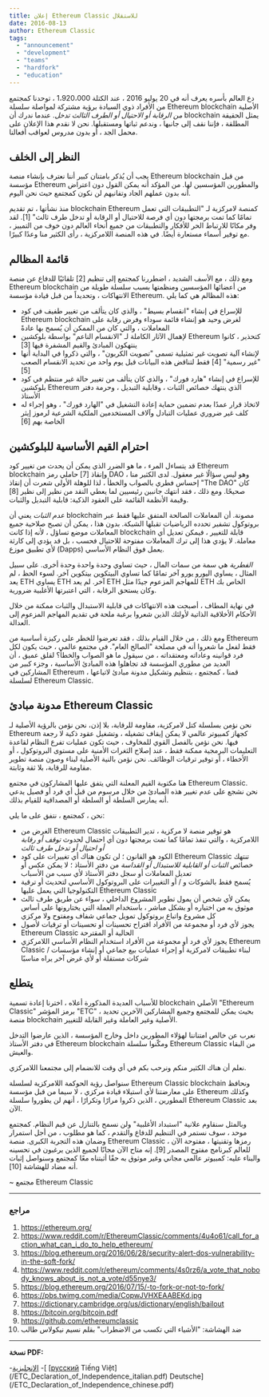 ```yaml
---
title: إعلان Ethereum Classic للاستقلال
date: 2016-08-13
author: Ethereum Classic
tags:
  - "announcement"
  - "development"
  - "teams"
  - "hardfork"
  - "education"
---
```


دع العالم بأسره يعرف أنه في 20 يوليو 2016 ، عند الكتلة 1،920،000 ، توحدنا كمجتمع من الأفراد ذوي السيادة برؤية مشتركة لمواصلة سلسلة Ethereum blockchain الأصلية *من الرقابة أو الاحتيال أو الطرف الثالث تدخل*. عندما ندرك أن blockchain يمثل الحقيقة المطلقة ، فإننا نقف إلى جانبها ، وندعم ثباتها ومستقبلها. نحن لا نقدم هذا الإعلان على محمل الجد ، أو بدون مدروس لعواقب أفعالنا.

## النظر إلى الخلف

يجب أن يُذكر بامتنان كبير أننا نعترف بإنشاء منصة Ethereum blockchain من قبل مؤسسة Ethereum والمطورين المؤسسين لها. من المؤكد أنه يمكن القول دون اعتراض أنه بدون عملهم الجاد وتفانيهم لن نكون كمجتمع حيث نحن اليوم.

منذ نشأتها ، تم تقديم blockchain Ethereum كمنصة لامركزية لـ "التطبيقات التي تعمل تمامًا كما تمت برمجتها دون أي فرصة للاحتيال أو الرقابة أو تدخل طرف ثالث" [1]. لقد وفر مكانًا للارتباط الحر للأفكار والتطبيقات من جميع أنحاء العالم دون خوف من التمييز ، مع توفير أسماء مستعارة أيضًا. في هذه المنصة اللامركزية ، رأى الكثير منا وعدًا كبيرًا.

## قائمة المظالم

ومع ذلك ، مع الأسف الشديد ، اضطررنا كمجتمع إلى تنظيم [2] تلقائيًا للدفاع عن منصة Ethereum blockchain من أعضائها المؤسسين ومنظمتها بسبب سلسلة طويلة من الانتهاكات ، وتحديداً من قبل قيادة مؤسسة Ethereum. هذه المظالم هي كما يلي:

- للإسراع في إنشاء "انقسام بسيط" ، والذي كان يتألف من تغيير طفيف في كود Ethereum blockchain لغرض وحيد هو إنشاء قائمة سوداء وفرض رقابة على المعاملات ، والتي كان من الممكن أن يُسمح بها عادةً
- لإهمال الآثار الكاملة لـ "الانقسام الناعم" بواسطة بلوكشين Ethereum كتحذير ، كانوا ينتهكون المبادئ والقيم المشفرة فيها [3]
- لإنشاء آلية تصويت غير تمثيلية تسمى "تصويت الكربون" ، والتي ذكروا في البداية أنها "غير رسمية" [4] فقط لتناقض هذه البيانات قبل يوم واحد من تحديد الانقسام الصعب [5]
- للإسراع في إنشاء "هارد فورك" ، والذي كان يتألف من تغيير حالة غير منتظم في كود بلوكشين Ethereum الذي ينتهك خصائص الثبات ، وقابلية التبديل ، وحرمة دفتر الأستاذ
- لاتخاذ قرار عمدًا بعدم تضمين حماية إعادة التشغيل في "الهارد فورك" ، وهو إجراء له كلف غير ضروري عمليات التبادل وآلاف المستخدمين الملكية الشرعية لرموز إيثر الخاصة بهم [6]

## احترام القيم الأساسية للبلوكشين

قد يتساءل المرء ، ما هو الضرر الذي يمكن أن يحدث من تغيير كود Ethereum blockchain وإنقاذ [7] حاملي رمز DAO ، وهو ليس سؤالًا غير معقول. لدى الكثير منا إحساس فطري بالصواب والخطأ ، لذا للوهلة الأولى شعرت أن إنقاذ "The DAO" كان صحيحًا. ومع ذلك ، فقد انتهك جانبين رئيسيين لما يعطي النقد من نظير إلى نظير [8] وقيمة الأنظمة القائمة على العقود الذكية: قابلية التبديل والثبات.

*عدم الثبات* يعني أن blockchain مصونة. أن المعاملات الصالحة المتفق عليها فقط عبر بروتوكول تشفير تحدده الرياضيات تقبلها الشبكة. بدون هذا ، يمكن أن تصبح صلاحية جميع المعاملات موضع تساؤل ، لأنه إذا كانت blockchain قابلة للتغيير ، فيمكن تعديل أي معاملة. لا يؤدي هذا إلى ترك المعاملات مفتوحة للاحتيال فحسب ، بل قد يؤدي إلى كارثة لأي تطبيق موزع (Dapps) يعمل فوق النظام الأساسي.

*الفطرية* هي سمة من سمات المال ، حيث تساوي وحدة واحدة وحدة أخرى. على سبيل المثال ، يساوي اليورو يورو آخر تمامًا كما تساوي البيتكوين بيتكوين آخر. لسوء الحظ ، لم يعد ETH يساوي ETH آخر. لم يعد ETH للمهاجم المزعوم جيدًا مثل ETH الخاص بك وكان يستحق الرقابة ، التي اعتبرتها الأغلبية ضرورية.

في نهاية المطاف ، أصبحت هذه الانتهاكات في قابلية الاستبدال والثبات ممكنة من خلال الأحكام الأخلاقية الذاتية لأولئك الذين شعروا برغبة ملحة في تقديم المهاجم المزعوم إلى العدالة.

ومع ذلك ، من خلال القيام بذلك ، فقد تعرضوا للخطر على ركيزة أساسية من Ethereum فقط لفعل ما شعروا أنه في مصلحة "الصالح العام". في مجتمع عالمي ، حيث يكون لكل فرد قوانينه وعاداته ومعتقداته ، من سيقول ما هو الصواب والخطأ؟ لقلق عميق ، أن العديد من مطوري المؤسسة قد تجاهلوا هذه المبادئ الأساسية ، وجزء كبير من المشاركين في Ethereum ، قمنا ، كمجتمع ، بتنظيم وتشكيل مدونة مبادئ لاتباعها لسلسلة Ethereum Classic.

## مدونة مبادئ Ethereum Classic

نحن نؤمن بسلسلة كتل لامركزية، مقاومة للرقابة، بلا إذن، نحن نؤمن بالرؤية الأصلية لـ Ethereum كجهاز كمبيوتر عالمي لا يمكن إيقاف تشغيله ، وتشغيل عقود ذكية لا رجعة فيها. نحن نؤمن بالفصل القوي للمخاوف ، حيث تكون عمليات تفرع النظام لقاعدة التعليمات البرمجية ممكنة فقط ، عند إصلاح الثغرات الأمنية على مستوى البروتوكول ، أو الأخطاء ، أو توفير ترقيات الوظائف. نحن نؤمن بالنية الأصلية لبناء وصون منصة تطوير مقاومة للرقابة، بلا ثقة وثابتة.

هنا مكتوبة القيم المعلنة التي يتفق عليها المشاركون في مجتمع Ethereum Classic. نحن نشجع على عدم تغيير هذه المبادئ من خلال مرسوم من قبل أي فرد أو فصيل يدعي أنه يمارس السلطة أو السلطة أو المصداقية للقيام بذلك.

نحن ، كمجتمع ، نتفق على ما يلي:

- الغرض من Ethereum Classic هو توفير منصة لا مركزية ، تدير التطبيقات اللامركزية ، والتي تنفذ تمامًا كما تمت برمجتها دون أي احتمال لحدوث *توقف أو رقابة أو احتيال أو تدخل طرف ثالث*
- الكود هو القانون ؛ لن تكون هناك أي تغييرات على كود Ethereum Classic تنتهك خصائص *الثبات أو القابلية للاستبدال أو القداسة* من دفتر الأستاذ ؛ لا يمكن عكس أو تعديل المعاملات أو سجل دفتر الأستاذ لأي سبب من الأسباب
- يُسمح فقط بالشوكات و / أو التغييرات على البروتوكول الأساسي لتحديث أو ترقية التكنولوجيا التي يعمل عليها Ethereum Classic
- يمكن لأي شخص أن يمول تطوير المشروع الداخلي ، سواء عن طريق طرف ثالث موثوق به من اختياره أو بشكل مباشر ، باستخدام العملة التي يختارونها على أساس كل مشروع واتباع بروتوكول تمويل جماعي شفاف ومفتوح ولا مركزي
- يجوز لأي فرد أو مجموعة من الأفراد اقتراح تحسينات أو تحسينات أو ترقيات لأصول Ethereum Classic الحالية أو المقترحة
- يجوز لأي فرد أو مجموعة من الأفراد استخدام النظام الأساسي اللامركزي Ethereum Classic لبناء تطبيقات لامركزية أو إجراء عمليات بيع جماعي أو إنشاء مؤسسات / شركات مستقلة أو لأي غرض آخر يراه مناسبًا

## يتطلع

للأسباب العديدة المذكورة أعلاه ، اخترنا إعادة تسمية blockchain الأصلي "Ethereum Classic" برمز المؤشر "ETC" ، بحيث يمكن للمجتمع وجميع المشاركين الآخرين تحديد منصة blockchain الأصلية وغير العاملة وغير القابلة للتغيير.

نعرب عن خالص امتناننا لهؤلاء المطورين داخل وخارج المؤسسة ، الذين عارضوا التدخل في دفتر الأستاذ Ethereum blockchain ومكّنوا سلسلة Ethereum Classic من البقاء والعيش.

نعلم أن هناك الكثير منكم ونرحب بكم في أي وقت للانضمام إلى مجتمعنا اللامركزي.

سنواصل رؤية الحوكمة اللامركزية لسلسلة Ethereum Classic blockchain ونحافظ على معارضتنا لأي استيلاء قيادة مركزي ، لا سيما من قبل مؤسسة Ethereum وكذلك المطورين ، الذين ذكروا مرارًا وتكرارًا ، أنهم لن يطوروا سلسلة Ethereum Classic بعد الآن.

وبالمثل سنقاوم علانية "استبداد الأغلبية" ولن نسمح بالتنازل عن قيم النظام. كمجتمع موحد ، سوف نستمر في التنظيم للدفاع والتقدم ، كما هو مطلوب ، من أجل استمرار وضمان هذه التجربة الكبرى. منصة Ethereum Classic ، رمزها وتقنيتها ، مفتوحة الآن للعالم كبرنامج مفتوح المصدر [9]. إنه متاح الآن مجانًا لجميع الذين يرغبون في تحسينه والبناء عليه: كمبيوتر عالمي مجاني وغير موثوق به حقًا أثبتناه معًا كمجتمع وسنواصل إثبات أنه مضاد للهشاشة [10].

~ مجتمع Ethereum Classic

---

### مراجع

1. https://ethereum.org/
2. https://www.reddit.com/r/EthereumClassic/comments/4u4o61/call_for_action_what_can_i_do_to_help_ethereum/
3. https://blog.ethereum.org/2016/06/28/security-alert-dos-vulnerability-in-the-soft-fork/
4. https://www.reddit.com/r/ethereum/comments/4s0rz6/a_vote_that_nobody_knows_about_is_not_a_vote/d55nye3/
5. https://blog.ethereum.org/2016/07/15/-to-fork-or-not-to-fork/
6. https://pbs.twimg.com/media/CopwJVHXEAABEKd.jpg
7. https://dictionary.cambridge.org/us/dictionary/english/bailout
8. https://bitcoin.org/bitcoin.pdf
9. https://github.com/ethereumclassic
10. ضد الهشاشة: "الأشياء التي تكسب من الاضطراب" بقلم نسيم نيكولاس طالب

---

**نسخة PDF:**

-[الإنجليزية](/ETC_Declaration_of_Independence.pdf) -[[](/ETC_Declaration_of_Independence_german.pdf) [[русский](/ETC_Declaration_of_Independence_russian.pdf) Tiếng Việt](/ETC_Declaration_of_Independence_italian.pdf) Deutsche](/ETC_Declaration_of_Independence_chinese.pdf) [](/ETC_Declaration_of_Independence_vietnamese.pdf)
